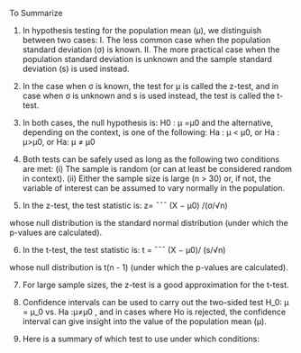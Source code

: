 
To Summarize
1. In hypothesis testing for the population mean (μ), we distinguish between two cases:
  I. The less common case when the population standard deviation (σ) is known.
  II. The more practical case when the population standard deviation is unknown and the sample standard deviation (s) is used instead.
2. In the case when σ is known, the test for μ is called the z-test, and in case when σ is unknown and s is used instead, the test is called the t-test.
3. In both cases, the null hypothesis is: 
H0 : μ =μ0
and the alternative, depending on the context, is one of the following:
Ha : μ < μ0, or Ha : μ>μ0, or Ha: μ ≠ μ0
4. Both tests can be safely used as long as the following two conditions are met:
(i) The sample is random (or can at least be considered random in context).
(ii) Either the sample size is large (n > 30) or, if not, the variable of interest can be assumed to vary normally in the population.

5. In the z-test, the test statistic is: 
z=
¯¯¯
(X − μ0) /(σ/√n)

whose null distribution is the standard normal distribution (under which the p-values are calculated).

6. In the t-test, the test statistic is:
t =
¯¯¯
(X − μ0)/ (s/√n)

whose null distribution is t(n - 1) (under which the p-values are calculated).

7. For large sample sizes, the z-test is a good approximation for the t-test.

8. Confidence intervals can be used to carry out the two-sided test
H_0: μ = μ_0 
vs. 
Ha :μ≠μ0 , and in cases where Ho is rejected, the confidence interval can give insight into the value of the population mean (μ).
9. Here is a summary of which test to use under which conditions: